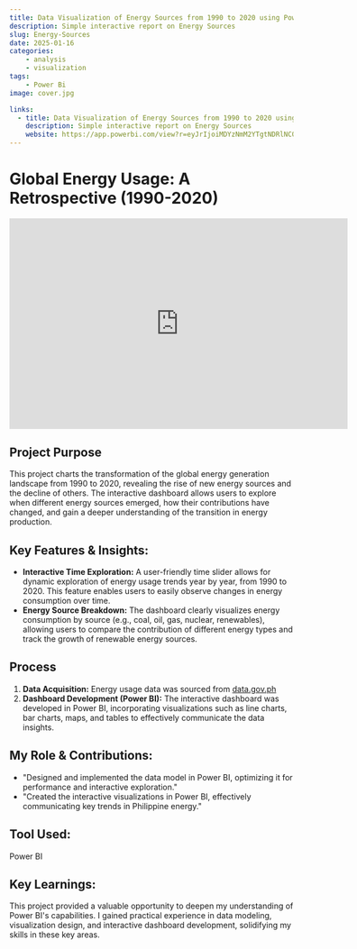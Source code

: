 ```yaml
---
title: Data Visualization of Energy Sources from 1990 to 2020 using Power BI
description: Simple interactive report on Energy Sources
slug: Energy-Sources
date: 2025-01-16
categories:
    - analysis
    - visualization
tags: 
    - Power Bi
image: cover.jpg

links:
  - title: Data Visualization of Energy Sources from 1990 to 2020 using Power BI
    description: Simple interactive report on Energy Sources
    website: https://app.powerbi.com/view?r=eyJrIjoiMDYzNmM2YTgtNDRlNC00NGMyLTk2ZDYtYzhmN2ViOGYzZTUxIiwidCI6ImQzMjFjNTNiLWY3NjMtNDJkOS05MGYyLTg4ODFlNDg1NjE5YSIsImMiOjEwfQ%3D%3D
---
```


# Global Energy Usage: A Retrospective (1990-2020)

<iframe title="Energy Sources 1990-2020" width="600" height="373.5"  src="https://app.powerbi.com/view?r=eyJrIjoiMDYzNmM2YTgtNDRlNC00NGMyLTk2ZDYtYzhmN2ViOGYzZTUxIiwidCI6ImQzMjFjNTNiLWY3NjMtNDJkOS05MGYyLTg4ODFlNDg1NjE5YSIsImMiOjEwfQ%3D%3D" frameborder="0" allowFullScreen="true"></iframe>

## Project Purpose

This project charts the transformation of the global energy generation landscape from 1990 to 2020, revealing the rise of new energy sources and the decline of others.  The interactive dashboard allows users to explore when different energy sources emerged, how their contributions have changed, and gain a deeper understanding of the transition in energy production.

## Key Features & Insights:

*   **Interactive Time Exploration:**  A user-friendly time slider allows for dynamic exploration of energy usage trends year by year, from 1990 to 2020. This feature enables users to easily observe changes in energy consumption over time.
*   **Energy Source Breakdown:** The dashboard clearly visualizes energy consumption by source (e.g., coal, oil, gas, nuclear, renewables), allowing users to compare the contribution of different energy types and track the growth of renewable energy sources.


## Process

1.  **Data Acquisition:** Energy usage data was sourced from [data.gov.ph](https://data.gov.ph/index/public/dataset)
2.  **Dashboard Development (Power BI):** The interactive dashboard was developed in Power BI, incorporating visualizations such as line charts, bar charts, maps, and tables to effectively communicate the data insights.

## My Role & Contributions:

*   "Designed and implemented the data model in Power BI, optimizing it for performance and interactive exploration."
*   "Created the interactive visualizations in Power BI, effectively communicating key trends in Philippine energy."


## Tool Used:

Power BI

## Key Learnings:

This project provided a valuable opportunity to deepen my understanding of Power BI's capabilities.  I gained practical experience in data modeling, visualization design, and interactive dashboard development, solidifying my skills in these key areas.